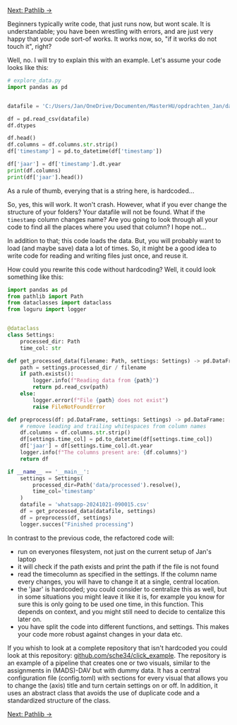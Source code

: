 [Next: Pathlib →](pathlib.md)

Beginners typically write code, that just runs now, but wont scale.
It is understandable; you have been wrestling with errors, and are just very happy that your code sort-of works. It works now, so, "if it works do not touch it", right?

Well, no. I will try to explain this with an example.
Let's assume your code looks like this:

```python
# explore_data.py
import pandas as pd


datafile = 'C:/Users/Jan/OneDrive/Documenten/MasterHU/opdrachten_Jan/data/processed/whatsapp-20240918-065128.csv'

df = pd.read_csv(datafile)
df.dtypes

df.head()
df.columns = df.columns.str.strip()
df['timestamp'] = pd.to_datetime(df['timestamp'])

df['jaar'] = df['timestamp'].dt.year
print(df.columns)
print(df['jaar'].head())
```
As a rule of thumb, everying that is a string here, is hardcoded...

So, yes, this will work. It won't crash. However, what if you ever change the structure of your folders? Your datafile will not be found. What if the `timestamp` column changes name? Are you going to look through all your code to find all the places where you used that column? I hope not...

In addition to that; this code loads the data. But, you will probably want to load (and maybe save) data a lot of times. So, it might be a good idea to write code for reading and writing files just once, and reuse it.

How could you rewrite this code without hardcoding? Well, it could look something like this:

```python
import pandas as pd
from pathlib import Path
from dataclasses import dataclass
from loguru import logger


@dataclass
class Settings:
    processed_dir: Path
    time_col: str

def get_processed_data(filename: Path, settings: Settings) -> pd.DataFrame:
    path = settings.processed_dir / filename
    if path.exists():
        logger.info(f"Reading data from {path}")
        return pd.read_csv(path)
    else:
        logger.error(f"File {path} does not exist")
        raise FileNotFoundError

def preprocess(df: pd.DataFrame, settings: Settings) -> pd.DataFrame:
    # remove leading and trailing whitespaces from column names
    df.columns = df.columns.str.strip()
    df[settings.time_col] = pd.to_datetime(df[settings.time_col])
    df['jaar'] = df[settings.time_col].dt.year
    logger.info(f"The columns present are: {df.columns}")
    return df

if __name__ == '__main__':
    settings = Settings(
        processed_dir=Path('data/processed').resolve(),
        time_col='timestamp'
    )
    datafile = 'whatsapp-20241021-090015.csv'
    df = get_processed_data(datafile, settings)
    df = preprocess(df, settings)
    logger.succes("Finished processing")
```

In contrast to the previous code, the refactored code will:

- run on everyones filesystem, not just on the current setup of Jan's laptop
- it will check if the path exists and print the path if the file is not found
- read the timecolumn as specified in the settings. If the column name every changes, you will have to change it at a single, central location.
- the 'jaar' is hardcoded; you could consider to centralize this as well, but in some situations you might leave it like it is, for example you know for sure this is only going to be used one time, in this function. This depends on context, and you might still need to decide to centalize this later on.
- you have split the code into different functions, and settings. This makes your code more robust against changes in your data etc.

If you whish to look at a complete repository that isn't hardcoded you could look at this repository: [github.com/sche34/click_example](https://github.com/sche34/click_example). The repository is an example of a pipeline that creates one or two visuals, similar to the assignments in (MADS)-DAV but with dummy data. It has a central configuration file (config.toml) with sections for every visual that allows you to change the (axis) title and turn certain settings on or off. In addition, it uses an abstract class that avoids the use of duplicate code and a standardized structure of the class.

[Next: Pathlib →](pathlib.md)
